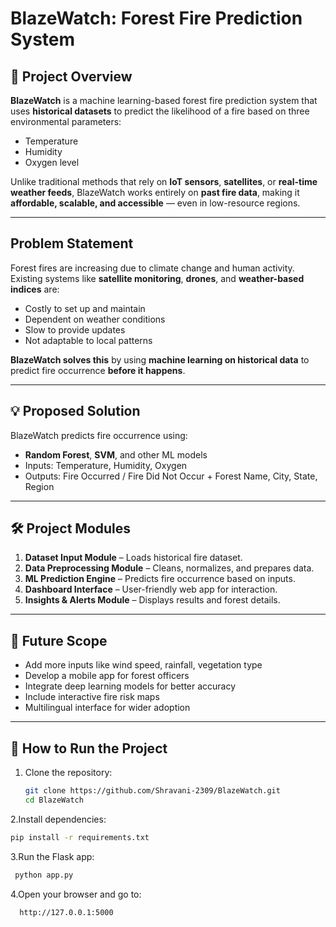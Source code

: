 # BlazeWatch: Forest Fire Prediction System

## 📌 Project Overview
**BlazeWatch** is a machine learning-based forest fire prediction system that uses **historical datasets** to predict the likelihood of a fire based on three environmental parameters:
- Temperature
- Humidity
- Oxygen level

Unlike traditional methods that rely on **IoT sensors**, **satellites**, or **real-time weather feeds**, BlazeWatch works entirely on **past fire data**, making it **affordable, scalable, and accessible** — even in low-resource regions.

---

##  Problem Statement
Forest fires are increasing due to climate change and human activity.  
Existing systems like **satellite monitoring**, **drones**, and **weather-based indices** are:
- Costly to set up and maintain
- Dependent on weather conditions
- Slow to provide updates
- Not adaptable to local patterns

**BlazeWatch solves this** by using **machine learning on historical data** to predict fire occurrence **before it happens**.

---

## 💡 Proposed Solution
BlazeWatch predicts fire occurrence using:
- **Random Forest**, **SVM**, and other ML models
- Inputs: Temperature, Humidity, Oxygen
- Outputs: Fire Occurred / Fire Did Not Occur + Forest Name, City, State, Region


---

## 🛠️ Project Modules
1. **Dataset Input Module** – Loads historical fire dataset.
2. **Data Preprocessing Module** – Cleans, normalizes, and prepares data.
3. **ML Prediction Engine** – Predicts fire occurrence based on inputs.
4. **Dashboard Interface** – User-friendly web app for interaction.
5. **Insights & Alerts Module** – Displays results and forest details.

---

## 📌 Future Scope
- Add more inputs like wind speed, rainfall, vegetation type
- Develop a mobile app for forest officers
- Integrate deep learning models for better accuracy
- Include interactive fire risk maps
- Multilingual interface for wider adoption

---


## 📜 How to Run the Project
1. Clone the repository:
   ```bash
   git clone https://github.com/Shravani-2309/BlazeWatch.git
   cd BlazeWatch
2.Install dependencies:
   ```bash
   pip install -r requirements.txt
   ```
3.Run the Flask app:
   ```bash
    python app.py
   ```
4.Open your browser and go to:
   ```bash
     http://127.0.0.1:5000
   ```


